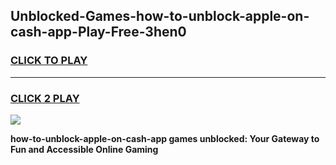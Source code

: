 
## Unblocked-Games-how-to-unblock-apple-on-cash-app-Play-Free-3hen0
<h3>
<a href="https://premium76.site?title=how-to-unblock-apple-on-cash-app&ref=10A">CLICK TO PLAY</a></h3>
<hr>

<h3>
<a href="https://premium76.site?title=how-to-unblock-apple-on-cash-app&ref=10A">CLICK 2 PLAY</a>
  
</h3>

<a href="https://premium76.site?title=how-to-unblock-apple-on-cash-app&ref=10A"><img src="https://clearcache.store/games.png"></a>


**how-to-unblock-apple-on-cash-app games unblocked: Your Gateway to Fun and Accessible Online Gaming**
